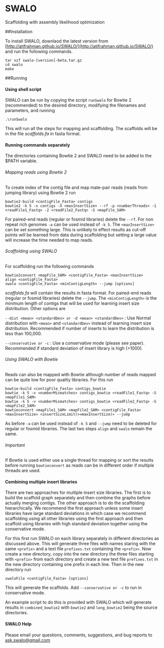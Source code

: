 # SWALO
Scaffolding with assembly likelihood optimization

##Installation

To install SWALO, downlaod the latest version from [http://atifrahman.github.io/SWALO/](http://atifrahman.github.io/SWALO/) and run the following commands.
```
tar xzf swalo-[version]-beta.tar.gz
cd swalo
make
```

##Running

#### Using shell script

SWALO can be run by copying the script `runSwalo` for Bowtie 2 (recommended) to the desired directory, modifying the filenames and parameters, and running 
```
.\runSwalo
```
This will run all the steps for mapping and scaffolding. The scaffolds will be in the file *scaffolds.fa* in fasta format.

#### Running commands separately

The directories containing Bowtie 2 and SWALO need to be added to the $PATH variable.

###### Mapping reads using Bowtie 2

To create index of the contig file and map mate-pair reads (reads from jumping library) using Bowtie 2 run
```
bowtie2-build <contigFile_Fasta> contigs
bowtie2 -k 5 -x contigs -X <maxInsertSize> --rf -p <numberThreads> -1 <readFile1_Fastq> -2 <readFile2_Fastq> -S <mapFile_SAM>
```
For paired-end reads (regular or fosmid libraries) delete the `--rf`. For non repeat rich genomes `-a` can be used instead of `-k 5`. The `<maxInsertSize>` can be set something large. This is unlikely to effect results as cut-off points will be learned from data during scaffolding but setting a large value will increase the time needed to map reads.

###### Scaffolding using SWALO

For scaffolding run the following commands
```
bowtie2convert <mapFile_SAM> <contigFile_Fasta> <maxInsertSize>
align <contigFile_Fasta>
swalo <contigFile_Fasta> <minContigLength> --jump [options]
```
*scaffolds.fa* will contain the results in fasta format. For paired-end reads (regular or fosmid libraries) delete the `--jump`. The `<minContigLength>` is the minimum length of contigs that will be used for learning insert size distribution. Other options are

`--dist <mean> <standardDev> or -d <mean> <standardDev>` : Use Normal distribution with `<mean>` and `<standardDev>` instead of learning insert size distribution. Recommended if number of inserts to learn the distribution is less than 100,000.

`--conservative or -c` : Use a conservative mode (please see paper). Recommended if standard deviation of insert library is high (>1000). 

###### Using SWALO with Bowtie

Reads can also be mapped with Bowtie although number of reads mapped can be quite low for poor quality libraries. For this run
```
bowtie-build <contigFile_Fasta> contigs_bowtie
bowtie -k 5 -v <numberMismatches> contigs_bowtie <readFile1_Fastq> -S <mapFile1_SAM>
bowtie -k 5 -v <numberMismatches> contigs_bowtie <readFile2_Fastq> -S <mapFile2_SAM>
bowtieconvert <mapFile1_SAM> <mapFile2_SAM> <contigFile_Fasta> <maxInsertSize> <insertSizeLimit(>=maxInsertSize)> --jump
```
As before `-a` can be used instead of `-k 5` and `--jump` need to be deleted for regular or fosmid libraries. The last two steps `align` and `swalo` remain the same.

###### Important

If Bowtie is used either use a single thread for mapping or sort the results before running `bowtieconvert` as reads can be in different order if multiple threads are used.


#### Combining multiple insert libraries
There are two approaches for multiple insert size libraries. The first is to build the scaffold graph separately and then combine the graphs before actually merging contigs. The other approach is to do the scaffolding hierarchically. We recommend the first approach unless some insert libraries have large standard deviations in which case we recommend scaffolding using all other libraries using the first approach and then scaffold using libraries with high standard deviation together using the conservative mode.

For this first run SWALO on each library separately in different directories as discussed above. This will generate three files with names staring with the same `<prefix>` and a text file `prefixes.txt` containing the `<prefix>`. Now create a new directory, copy into the new directory the three files starting with `<prefix>` from each directory and create a new text file `prefixes.txt` in the new directory containing one prefix in each line. Then in the new directory run
```
swaloFile <contigFile_Fasta> [options]
```
This will generate the scaffolds. Add `--conservative or -c` to run in conservative mode. 

An example script to do this is provided with SWALO which will generate results in `combined_bowtie2` with `bowtie2` and `long_bowtie2` being the source directories. 

#### SWALO Help

Please email your questions, comments, suggestions, and bug reports to ask.swalo@gmail.com

